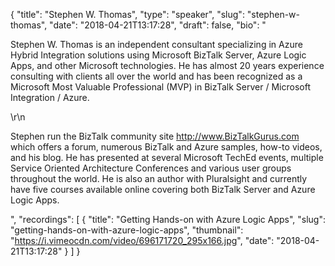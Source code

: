 {
  "title": "Stephen W. Thomas",
  "type": "speaker",
  "slug": "stephen-w-thomas",
  "date": "2018-04-21T13:17:28",
  "draft": false,
  "bio": "<p>Stephen W. Thomas is an independent consultant specializing in Azure Hybrid Integration solutions using Microsoft BizTalk Server, Azure Logic Apps, and other Microsoft technologies. He has almost 20 years experience consulting with clients all over the world and has been recognized as a Microsoft Most Valuable Professional (MVP) in BizTalk Server / Microsoft Integration / Azure.</p>\r\n<p>Stephen run the BizTalk community site http://www.BizTalkGurus.com which offers a forum, numerous BizTalk and Azure samples, how-to videos, and his blog. He has presented at several Microsoft TechEd events, multiple Service Oriented Architecture Conferences and various user groups throughout the world.  He is also an author with Pluralsight and currently have five courses available online covering both BizTalk Server and Azure Logic Apps.</p>",
  "recordings": [
    {
      "title": "Getting Hands-on with Azure Logic Apps",
      "slug": "getting-hands-on-with-azure-logic-apps",
      "thumbnail": "https://i.vimeocdn.com/video/696171720_295x166.jpg",
      "date": "2018-04-21T13:17:28"
    }
  ]
}